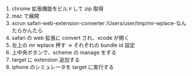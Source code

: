 1. chrome 拡張機能をビルドして zip 取得
2. mac で展開
3. xcrun safari-web-extension-converter /Users/user/tmp/mr-wplace-なんたらかんたら
4. safari の web 拡張に convert され、xcode が開く
5. 左上の mr wplace 押す → それぞれの bundle id 設定
6. 上中央ボタンで、scheme の manage をする
7. target に extension 追加する
8. iphone のシミュレータを target に実行する
